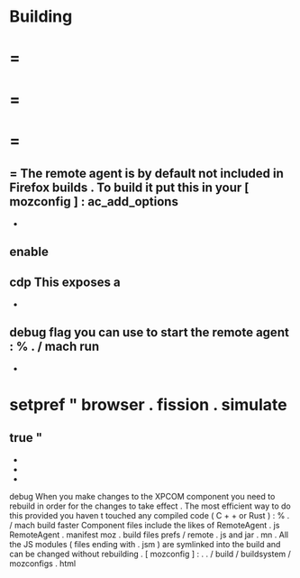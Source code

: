 Building
=
=
=
=
=
=
=
=
The
remote
agent
is
by
default
not
included
in
Firefox
builds
.
To
build
it
put
this
in
your
[
mozconfig
]
:
ac_add_options
-
-
enable
-
cdp
This
exposes
a
-
-
debug
flag
you
can
use
to
start
the
remote
agent
:
%
.
/
mach
run
-
-
setpref
"
browser
.
fission
.
simulate
=
true
"
-
-
-
-
debug
When
you
make
changes
to
the
XPCOM
component
you
need
to
rebuild
in
order
for
the
changes
to
take
effect
.
The
most
efficient
way
to
do
this
provided
you
haven
t
touched
any
compiled
code
(
C
+
+
or
Rust
)
:
%
.
/
mach
build
faster
Component
files
include
the
likes
of
RemoteAgent
.
js
RemoteAgent
.
manifest
moz
.
build
files
prefs
/
remote
.
js
and
jar
.
mn
.
All
the
JS
modules
(
files
ending
with
.
jsm
)
are
symlinked
into
the
build
and
can
be
changed
without
rebuilding
.
[
mozconfig
]
:
.
.
/
build
/
buildsystem
/
mozconfigs
.
html
